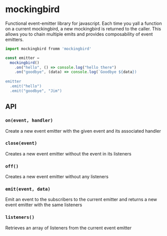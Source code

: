 # mockingbird
Functional event-emitter library for javascript. Each time you yall a function on a current mockingbird, a new mockingbird is returned to the caller. This allows you to chain multiple emits and provides composability of event emitters.

```javascript
import mockingbird fromm 'mockingbird'

const emitter = 
  mockingbird()
    .on("hello", () => console.log("hello there")
    .on("goodbye", (data) => console.log(`Goodbye ${data})
    
emitter
  .emit("hello")
  .emit("goodbye", "Jim")
```

## API

### `on(event, handler)`
Create a new event emitter with the given event and its associated handler
### `close(event)`
Creates a new event emitter without the event in its listeners
### `off()`
Creates a new event emitter without any listeners
### `emit(event, data)`
Emit an event to the subscribers to the current emitter and returns a new event emitter with the same listeners
### `listeners()`
Retrieves an array of listeners from the current event emitter

